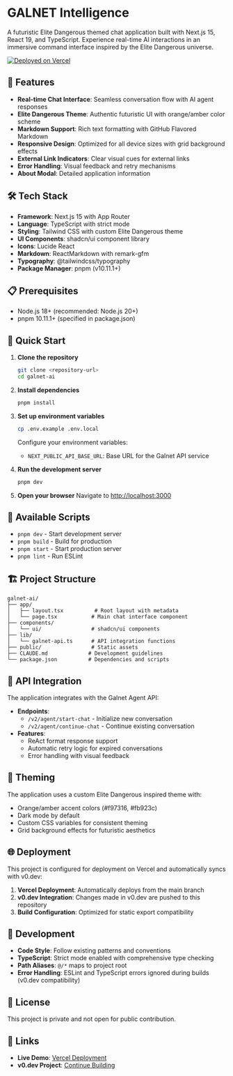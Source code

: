 # GALNET Intelligence

A futuristic Elite Dangerous themed chat application built with Next.js 15, React 19, and TypeScript. Experience real-time AI interactions in an immersive command interface inspired by the Elite Dangerous universe.

[![Deployed on Vercel](https://img.shields.io/badge/Deployed%20on-Vercel-black?style=for-the-badge&logo=vercel)]([https://vercel.com/salim-laimeches-projects/v0-elite-dangerous-chat-app](https://v0-elite-dangerous-chat-app.vercel.app/))

## 🚀 Features

- **Real-time Chat Interface**: Seamless conversation flow with AI agent responses
- **Elite Dangerous Theme**: Authentic futuristic UI with orange/amber color scheme
- **Markdown Support**: Rich text formatting with GitHub Flavored Markdown
- **Responsive Design**: Optimized for all device sizes with grid background effects
- **External Link Indicators**: Clear visual cues for external links
- **Error Handling**: Visual feedback and retry mechanisms
- **About Modal**: Detailed application information

## 🛠️ Tech Stack

- **Framework**: Next.js 15 with App Router
- **Language**: TypeScript with strict mode
- **Styling**: Tailwind CSS with custom Elite Dangerous theme
- **UI Components**: shadcn/ui component library
- **Icons**: Lucide React
- **Markdown**: ReactMarkdown with remark-gfm
- **Typography**: @tailwindcss/typography
- **Package Manager**: pnpm (v10.11.1+)

## 📋 Prerequisites

- Node.js 18+ (recommended: Node.js 20+)
- pnpm 10.11.1+ (specified in package.json)

## 🚀 Quick Start

1. **Clone the repository**
   ```bash
   git clone <repository-url>
   cd galnet-ai
   ```

2. **Install dependencies**
   ```bash
   pnpm install
   ```

3. **Set up environment variables**
   ```bash
   cp .env.example .env.local
   ```
   Configure your environment variables:
   - `NEXT_PUBLIC_API_BASE_URL`: Base URL for the Galnet API service

4. **Run the development server**
   ```bash
   pnpm dev
   ```

5. **Open your browser**
   Navigate to [http://localhost:3000](http://localhost:3000)

## 📝 Available Scripts

- `pnpm dev` - Start development server
- `pnpm build` - Build for production
- `pnpm start` - Start production server
- `pnpm lint` - Run ESLint

## 🏗️ Project Structure

```
galnet-ai/
├── app/
│   ├── layout.tsx          # Root layout with metadata
│   └── page.tsx           # Main chat interface component
├── components/
│   └── ui/                # shadcn/ui components
├── lib/
│   └── galnet-api.ts      # API integration functions
├── public/                # Static assets
├── CLAUDE.md             # Development guidelines
└── package.json          # Dependencies and scripts
```

## 🔌 API Integration

The application integrates with the Galnet Agent API:

- **Endpoints**: 
  - `/v2/agent/start-chat` - Initialize new conversation
  - `/v2/agent/continue-chat` - Continue existing conversation
- **Features**: 
  - ReAct format response support
  - Automatic retry logic for expired conversations
  - Error handling with visual feedback

## 🎨 Theming

The application uses a custom Elite Dangerous inspired theme with:
- Orange/amber accent colors (#f97316, #fb923c)
- Dark mode by default
- Custom CSS variables for consistent theming
- Grid background effects for futuristic aesthetics

## 🌐 Deployment

This project is configured for deployment on Vercel and automatically syncs with v0.dev:

1. **Vercel Deployment**: Automatically deploys from the main branch
2. **v0.dev Integration**: Changes made in v0.dev are pushed to this repository
3. **Build Configuration**: Optimized for static export compatibility

## 🤝 Development

- **Code Style**: Follow existing patterns and conventions
- **TypeScript**: Strict mode enabled with comprehensive type checking  
- **Path Aliases**: `@/*` maps to project root
- **Error Handling**: ESLint and TypeScript errors ignored during builds (v0.dev compatibility)

## 📄 License

This project is private and not open for public contribution.

## 🔗 Links

- **Live Demo**: [Vercel Deployment](https://vercel.com/salim-laimeches-projects/v0-elite-dangerous-chat-app)
- **v0.dev Project**: [Continue Building](https://v0.dev/chat/projects/OU2YSkiVe2P)
